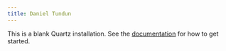 ```yaml
---
title: Daniel Tundun
---
```


This is a blank Quartz installation.
See the [documentation](https://quartz.jzhao.xyz) for how to get started.


